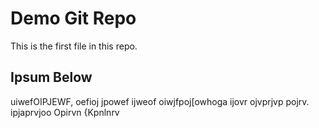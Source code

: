 #  Demo Git Repo

This is the first file in this repo.

## Ipsum Below

uiwefOIPJEWF, oefioj jpowef ijweof oiwjfpoj[owhoga ijovr ojvprjvp  pojrv.  
ipjaprvjoo Opirvn {Kpnlnrv


